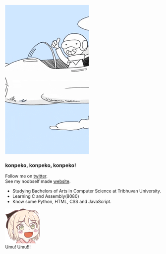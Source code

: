 ![surprise](/surprise.gif)

### konpeko, konpeko, konpeko!

Follow me on [twitter](https://twitter.com/kshitizwagle).<br/>
See my noobself made [website](https://ksh1t1z.github.io).<br/>

- Studying Bachelors of Arts in Computer Science at Tribhuvan University.
- Learning C and Assembly(8080)
- Know some Python, HTML, CSS and JavaScript.

![Okitasan](/Okita.png)<br/>
    Umu! Umu!!!
